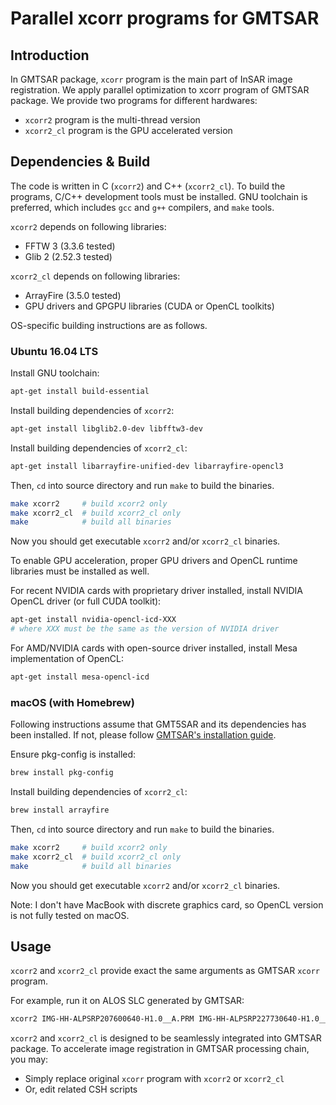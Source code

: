# Parallel xcorr programs for GMTSAR

## Introduction

In GMTSAR package, `xcorr` program is the main part of InSAR image registration. We apply parallel optimization to xcorr program of GMTSAR package. We provide two programs for different hardwares:

- `xcorr2` program is the multi-thread version
- `xcorr2_cl`  program is the GPU accelerated version


## Dependencies & Build

The code is written in C (`xcorr2`) and C++ (`xcorr2_cl`). To build the programs, C/C++ development tools must be installed. GNU toolchain is preferred, which includes `gcc` and `g++` compilers, and `make` tools.

`xcorr2` depends on following libraries:
- FFTW 3 (3.3.6 tested)
- Glib 2 (2.52.3 tested)

`xcorr2_cl` depends on following libraries:
- ArrayFire (3.5.0 tested)
- GPU drivers and GPGPU libraries (CUDA or OpenCL toolkits)

OS-specific building instructions are as follows.


### Ubuntu 16.04 LTS

Install GNU toolchain:

```bash
apt-get install build-essential
```

Install building dependencies of `xcorr2`:

```bash
apt-get install libglib2.0-dev libfftw3-dev
```

Install building dependencies of `xcorr2_cl`:

```bash
apt-get install libarrayfire-unified-dev libarrayfire-opencl3
```

Then, `cd` into source directory and run `make` to build the binaries.

```bash
make xcorr2     # build xcorr2 only
make xcorr2_cl  # build xcorr2_cl only
make            # build all binaries
```

Now you should get executable `xcorr2` and/or `xcorr2_cl` binaries.

To enable GPU acceleration, proper GPU drivers and OpenCL runtime libraries must be installed as well.

For recent NVIDIA cards with proprietary driver installed, install NVIDIA OpenCL driver (or full CUDA toolkit):

```bash
apt-get install nvidia-opencl-icd-XXX
# where XXX must be the same as the version of NVIDIA driver
```

For AMD/NVIDIA cards with open-source driver installed, install Mesa implementation of OpenCL:

```bash
apt-get install mesa-opencl-icd
```

### macOS (with Homebrew)

Following instructions assume that GMT5SAR and its dependencies has been installed. If not, please follow [GMTSAR's installation guide](http://gmt.soest.hawaii.edu/projects/gmt5sar/wiki).

Ensure pkg-config is installed:

```bash
brew install pkg-config
```

Install building dependencies of `xcorr2_cl`:

```bash
brew install arrayfire
```

Then, `cd` into source directory and run `make` to build the binaries.

```bash
make xcorr2     # build xcorr2 only
make xcorr2_cl  # build xcorr2_cl only
make            # build all binaries
```

Now you should get executable `xcorr2` and/or `xcorr2_cl` binaries.

Note: I don't have MacBook with discrete graphics card, so OpenCL version is not fully tested on macOS.


## Usage

`xcorr2` and `xcorr2_cl` provide exact the same arguments as GMTSAR `xcorr` program.

For example, run it on ALOS SLC generated by GMTSAR:

```bash
xcorr2 IMG-HH-ALPSRP207600640-H1.0__A.PRM IMG-HH-ALPSRP227730640-H1.0__A.PRM -xsearch 64 -ysearch 64 -nx 32 -ny 64 -range_interp 2 -interp 16
```

`xcorr2` and `xcorr2_cl` is designed to be seamlessly integrated into GMTSAR package. To accelerate image registration in GMTSAR processing chain, you may:

- Simply replace original `xcorr` program with `xcorr2` or `xcorr2_cl`
- Or, edit related CSH scripts
